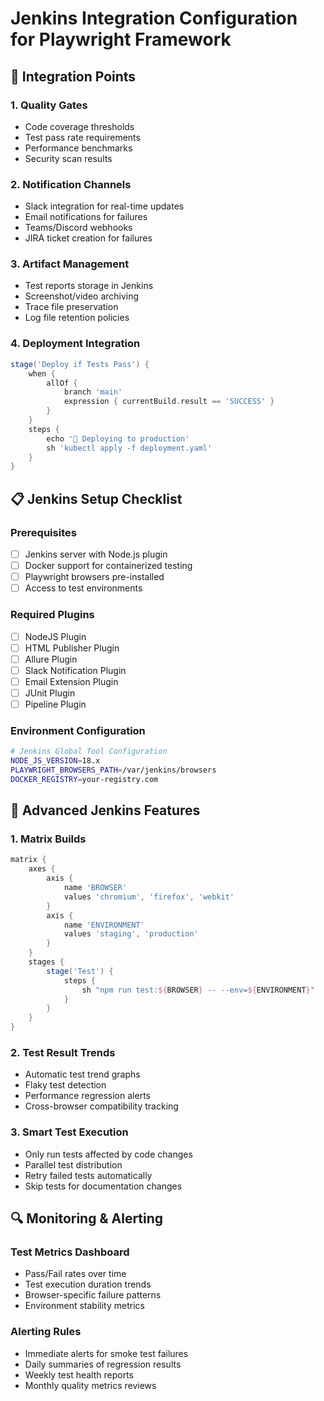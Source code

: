 # Jenkins Integration Configuration for Playwright Framework

## 🔗 Integration Points

### 1. **Quality Gates**
- Code coverage thresholds
- Test pass rate requirements
- Performance benchmarks
- Security scan results

### 2. **Notification Channels**
- Slack integration for real-time updates
- Email notifications for failures
- Teams/Discord webhooks
- JIRA ticket creation for failures

### 3. **Artifact Management**
- Test reports storage in Jenkins
- Screenshot/video archiving
- Trace file preservation
- Log file retention policies

### 4. **Deployment Integration**
```groovy
stage('Deploy if Tests Pass') {
    when {
        allOf {
            branch 'main'
            expression { currentBuild.result == 'SUCCESS' }
        }
    }
    steps {
        echo '🚀 Deploying to production'
        sh 'kubectl apply -f deployment.yaml'
    }
}
```

## 📋 Jenkins Setup Checklist

### Prerequisites
- [ ] Jenkins server with Node.js plugin
- [ ] Docker support for containerized testing
- [ ] Playwright browsers pre-installed
- [ ] Access to test environments

### Required Plugins
- [ ] NodeJS Plugin
- [ ] HTML Publisher Plugin
- [ ] Allure Plugin
- [ ] Slack Notification Plugin
- [ ] Email Extension Plugin
- [ ] JUnit Plugin
- [ ] Pipeline Plugin

### Environment Configuration
```bash
# Jenkins Global Tool Configuration
NODE_JS_VERSION=18.x
PLAYWRIGHT_BROWSERS_PATH=/var/jenkins/browsers
DOCKER_REGISTRY=your-registry.com
```

## 🎯 Advanced Jenkins Features

### 1. **Matrix Builds**
```groovy
matrix {
    axes {
        axis {
            name 'BROWSER'
            values 'chromium', 'firefox', 'webkit'
        }
        axis {
            name 'ENVIRONMENT'
            values 'staging', 'production'
        }
    }
    stages {
        stage('Test') {
            steps {
                sh "npm run test:${BROWSER} -- --env=${ENVIRONMENT}"
            }
        }
    }
}
```

### 2. **Test Result Trends**
- Automatic test trend graphs
- Flaky test detection
- Performance regression alerts
- Cross-browser compatibility tracking

### 3. **Smart Test Execution**
- Only run tests affected by code changes
- Parallel test distribution
- Retry failed tests automatically
- Skip tests for documentation changes

## 🔍 Monitoring & Alerting

### Test Metrics Dashboard
- Pass/Fail rates over time
- Test execution duration trends
- Browser-specific failure patterns
- Environment stability metrics

### Alerting Rules
- Immediate alerts for smoke test failures
- Daily summaries of regression results
- Weekly test health reports
- Monthly quality metrics reviews